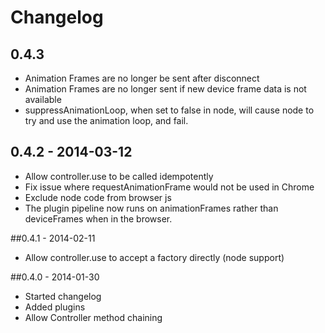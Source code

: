 # Changelog

## 0.4.3
 - Animation Frames are no longer be sent after disconnect
 - Animation Frames are no longer sent if new device frame data is not available
 - suppressAnimationLoop, when set to false in node, will cause node to try and use the animation loop, and fail.

## 0.4.2 - 2014-03-12
 - Allow controller.use to be called idempotently
 - Fix issue where requestAnimationFrame would not be used in Chrome
 - Exclude node code from browser js
 - The plugin pipeline now runs on animationFrames rather than deviceFrames when in the browser.

##0.4.1 - 2014-02-11
 - Allow controller.use to accept a factory directly (node support)

##0.4.0 - 2014-01-30
 - Started changelog
 - Added plugins
 - Allow Controller method chaining